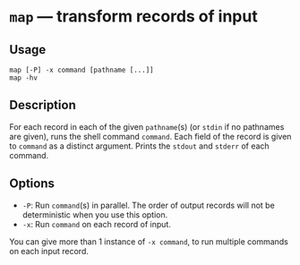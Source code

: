 # `map` — transform records of input

## Usage

```
map [-P] -x command [pathname [...]]
map -hv
```

## Description

For each record in each of the given `pathname`(s) (or `stdin` if no pathnames
are given), runs the shell command `command`. Each field of the record is given
to `command` as a distinct argument. Prints the `stdout` and `stderr` of each
command.

## Options

* `-P`: Run `command`(s) in parallel. The order of output records will not be
  deterministic when you use this option.
* `-x`: Run `command` on each record of input.

You can give more than 1 instance of `-x command`, to run multiple commands on
each input record.
